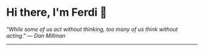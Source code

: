 <h1>Hi there, I'm Ferdi 👋</h1>

<p><em>
  "While some of us act without thinking, too many of us think without acting." — Dan Millman
</em></p>

---
